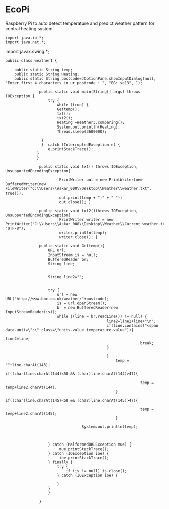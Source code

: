 EcoPi
=====

Raspberry Pi to auto detect temperature and predict weather pattern for central heating system.


	import java.io.*;
	import java.net.*;
import javax.swing.*;
    
	
	public class weather1 {
		
		public static String temp;
        public static String Heating;
		public static String postcode=JOptionPane.showInputDialog(null, "Enter first 4 characters in ur postcode : ", "EG: sg13", 1);
		
	               public static void main(String[] args) throws IOException {
	            	   try {
                           while (true) {
                           Gettemp();
                           txt();
                           txt2();
                           Heating =Weather3.comparing();
                           System.out.println(Heating);
                           Thread.sleep(3600000);
                        
                    }
                    }  catch (InterruptedException e) {
                       e.printStackTrace();
                  }
                  }

                   public static void txt() throws IOException, UnsupportedEncodingException{
                	   
                	        PrintWriter out = new PrintWriter(new BufferedWriter(new FileWriter("C:\\Users\\Askar_000\\Desktop\\Weather\\weather.txt", true)));
                		    out.print(temp + ";" + " ");
                		    out.close(); }
                   
                   public static void txt2()throws IOException, UnsupportedEncodingException{
                	        PrintWriter writer = new PrintWriter("C:\\Users\\Askar_000\\Desktop\\Weather\\Current_weather.txt", "UTF-8");
                	        writer.println(temp);
                	        writer.close(); }
                   
                   public static void Gettemp(){
	            	   URL url;
	                   InputStream is = null;
	                   BufferedReader br;
	                   String line;
	                   
	                  
	                   String line2="";
	                   
	                  
	                   try {
	                       url = new URL("http://www.bbc.co.uk/weather/"+postcode);
	                       is = url.openStream(); 
	                       br = new BufferedReader(new InputStreamReader(is));
	                       while ((line = br.readLine()) != null) {
	                                             line2=line2+line+"\n";
	                                             if(line.contains("<span data-unit=\"c\" class=\"units-value temperature-value")){
	                                                            line2=line;
	                                                            break;
	                                             }
	                                        
	                                             }
	                                                 temp = ""+line.charAt(143);
	                                                 if((char)line.charAt(144)<58 && (char)line.charAt(144)>47){
	                                                	 
	                                                            temp = temp+line2.charAt(144);
	                                                 }
	                                                 if((char)line.charAt(145)<58 && (char)line.charAt(145)>47){
	                                                          
	                                                            temp = temp+line2.charAt(145);
	                                                 }          
	                                                 
	                                  System.out.println(temp);
	                                  
	                          
	           	                   
	                   } catch (MalformedURLException mue) {
	                        mue.printStackTrace();
	                   } catch (IOException ioe) {
	                        ioe.printStackTrace();
	                   } finally {
	                       try {
	                           if (is != null) is.close();
	                       } catch (IOException ioe) {
	                     
	                       }
	                   }
	                   }
	              
	               }
